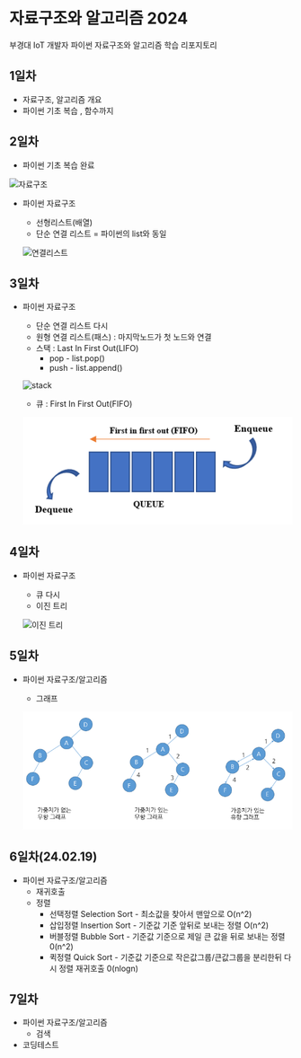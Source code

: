# 자료구조와 알고리즘 2024
부경대 IoT 개발자 파이썬 자료구조와 알고리즘 학습 리포지토리

## 1일차
- 자료구조, 알고리즘 개요 
- 파이썬 기초 복습 , 함수까지

## 2일차
- 파이썬 기초 복습 완료

![자료구조](https://t1.daumcdn.net/cfile/tistory/23202B4C53FDC5600C)

- 파이썬 자료구조
    - 선형리스트(배열)
    - 단순 연결 리스트 = 파이썬의 list와 동일 

    ![연결리스트](https://upload.wikimedia.org/wikipedia/commons/9/9c/Single_linked_list.png)

## 3일차
- 파이썬 자료구조
    - 단순 연결 리스트 다시
    - 원형 연결 리스트(패스) : 마지막노드가 첫 노드와 연결
    - 스택 : Last In First Out(LIFO)
        - pop - list.pop()
        - push - list.append()

    ![stack](https://cs.lmu.edu/~ray/images/stack.gif)

    - 큐 : First In First Out(FIFO)

    ![queue](https://raw.githubusercontent.com/kimdongju1/ds-and-algorithm-2024/main/images/queue.png)
  

## 4일차
- 파이썬 자료구조
    - 큐 다시 
    - 이진 트리
   
    ![이진 트리](https://kahee.github.io//assets/post_img/tree3.png)

## 5일차
- 파이썬 자료구조/알고리즘
    - 그래프

    ![그래프개념](https://raw.githubusercontent.com/kimdongju1/ds-and-algorithm-2024/main/images/graph02.png)

## 6일차(24.02.19) 
- 파이썬 자료구조/알고리즘 
    - 재귀호출
    - 정렬
        - 선택정렬 Selection Sort - 최소값을 찾아서 맨앞으로 O(n^2)
        - 삽입정렬 Insertion Sort - 기준값 기준 앞뒤로 보내는 정렬 O(n^2)
        - 버블정렬 Bubble Sort - 기준값 기준으로 제일 큰 값을 뒤로 보내는 정렬 0(n^2)
        - 퀵정렬 Quick Sort - 기준값 기준으로 작은값그룹/큰값그룹을 분리한뒤 다시 정렬 재귀호출 0(nlogn)

## 7일차 
- 파이썬 자료구조/알고리즘 
    - 검색
- 코딩테스트
